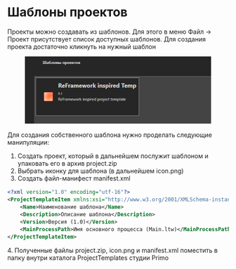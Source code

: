 # Шаблоны проектов

Проекты можно создавать из шаблонов. Для этого в меню Файл -> Проект присутствует список доступных шаблонов. Для создания проекта достаточно кликнуть на нужный шаблон

<figure><img src="../../.gitbook/assets/image.png" alt=""><figcaption></figcaption></figure>

Для создания собственного шаблона нужно проделать следующие манипуляции:

1. Создать проект, который в дальнейшем послужит шаблоном и упаковать его в архив project.zip
2. Выбрать иконку для шаблона (в дальнейшем icon.png)
3. Создать файл-манифест manifest.xml

```xml
<?xml version="1.0" encoding="utf-16"?>
<ProjectTemplateItem xmlns:xsi="http://www.w3.org/2001/XMLSchema-instance" xmlns:xsd="http://www.w3.org/2001/XMLSchema">
    <Name>Наименование шаблона</Name>
    <Description>Описание шаблона</Description>
    <Version>Версия (1.0)</Version>
    <MainProcessPath>Имя основного процесса (Main.ltw)</MainProcessPath>
</ProjectTemplateItem>
```

4\.  Полученные файлы project.zip, icon.png и manifest.xml поместить в папку внутри каталога ProjectTemplates студии Primo
